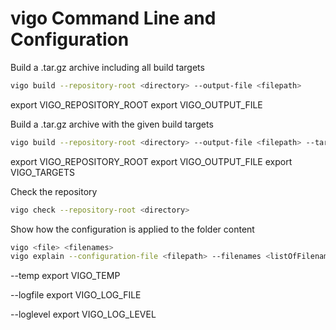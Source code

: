 # vigo Command Line and Configuration

Build a .tar.gz archive including all build targets

```bash
vigo build --repository-root <directory> --output-file <filepath>
```
export VIGO_REPOSITORY_ROOT
export VIGO_OUTPUT_FILE

Build a .tar.gz archive with the given build targets

```bash
vigo build --repository-root <directory> --output-file <filepath> --targets <listOfTargets>
```
export VIGO_REPOSITORY_ROOT
export VIGO_OUTPUT_FILE
export VIGO_TARGETS

Check the repository

```bash
vigo check --repository-root <directory>
```

Show how the configuration is applied to the folder content

```bash
vigo <file> <filenames>
vigo explain --configuration-file <filepath> --filenames <listOfFilenames>
```



--temp <directory>
export VIGO_TEMP

--logfile <filepath>
export VIGO_LOG_FILE

--loglevel <enum>
export VIGO_LOG_LEVEL

